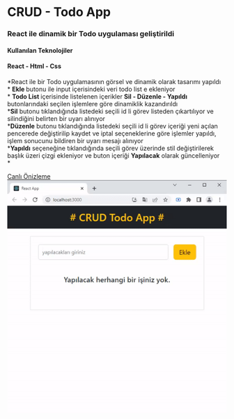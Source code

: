 <h1>CRUD - Todo App</h1>

<h3>React ile dinamik bir Todo uygulaması geliştirildi</h3>

<h4>Kullanılan Teknolojiler</h4>
<h4>React - Html - Css</h4>

<p>
    *React ile bir Todo uygulamasının görsel ve dinamik olarak tasarımı yapıldı </br>
    * <b>Ekle </b> butonu ile input içerisindeki veri todo list e ekleniyor </br>
    * <b>Todo List </b> içerisinde listelenen içerikler <b>Sil - Düzenle - Yapıldı</b> butonlarındaki seçilen işlemlere göre dinamiklik kazandırıldı </br>
    *<b>Sil</b> butonu tıklandığında listedeki seçili id li görev listeden çıkartılıyor ve silindiğini belirten bir uyarı alınıyor </br>
    *<b>Düzenle</b> butonu tıklandığında listedeki seçili id li görev içeriği yeni açılan pencerede değiştirilip kaydet ve iptal seçeneklerine göre işlemler yapıldı, işlem sonucunu bildiren bir uyarı mesajı alınıyor </br>
    *<b>Yapıldı</b> seçeneğine tıklandığında seçili görev üzerinde stil değiştirilerek başlık üzeri çizgi ekleniyor ve buton içeriği <b>Yapılacak</b> olarak güncelleniyor </br>
    *
</p>
<a href="https://crud-react-todo.netlify.app/">Canlı Önizleme</a>

<img src="./src/screen.gif" alt="">
